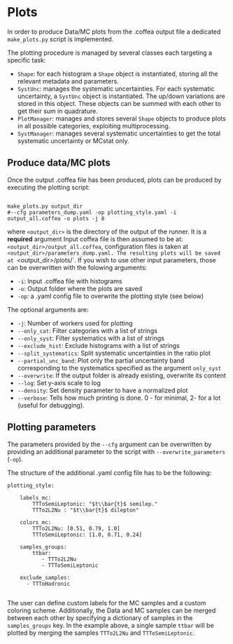 # Plots

In order to produce Data/MC plots from the .coffea output file a dedicated `make_plots.py` script is implemented.

The plotting procedure is managed by several classes each targeting a specific task:

- `Shape`: for each histogram a `Shape` object is instantiated, storing all the relevant metadata and parameters.
- `SystUnc`: manages the systematic uncertainties. For each systematic uncertainty, a `SystUnc` object is instantiated. The up/down variations are stored in this object. These objects can be summed with each other to get their sum in quadrature.
- `PlotManager`: manages and stores several `Shape` objects to produce plots in all possible categories, exploiting multiprocessing.
- `SystManager`: manages several systematic uncertainties to get the total systematic uncertainty or MCstat only.

## Produce data/MC plots

Once the output .coffea file has been produced, plots can be produced by executing the plotting script:

```

make_plots.py output_dir
#--cfg parameters_dump.yaml -op plotting_style.yaml -i output_all.coffea -o plots -j 8
```
where `<output_dir>` is the directory of the output of the runner. It is a **required** argument Input coffea file is then assumed to be at: `<output_dir>/output_all.coffea`, configuration files is taken at `<output_dir>/parameters_dump.yaml. The resulting plots will be saved at `<output_dir>/plots/`. If you wish to use other input parameters, those can be overwritten with the folowing arguments:


- `-i`: Input .coffea file with histograms
- `-o`: Output folder where the plots are saved
- `-op`: a .yaml config file to overwrite the plotting style (see below)

The optional arguments are:

- `-j`: Number of workers used for plotting
- `--only_cat`: Filter categories with a list of strings
- `--only_syst`: Filter systematics with a list of strings
- `--exclude_hist`: Exclude histograms with a list of strings
- `--split_systematics`: Split systematic uncertainties in the ratio plot
- `--partial_unc_band`: Plot only the partial uncertainty band corresponding to the systematics specified as the argument `only_syst`
- `--overwrite`: If the output folder is already existing, overwrite its content
- `--log`: Set y-axis scale to log
- `--density`: Set density parameter to have a normalized plot
- `--verbose`: Tells how much printing is done. 0 - for minimal, 2- for a lot (useful for debugging).

## Plotting parameters

The parameters provided by the `--cfg` argument can be overwritten by providing an additional parameter to the script with `--overwrite_parameters` (`-op`).

The structure of the additional .yaml config file has to be the following:
```
plotting_style:

    labels_mc:
        TTToSemiLeptonic: "$t\\bar{t}$ semilep."
        TTTo2L2Nu : "$t\\bar{t}$ dilepton"

    colors_mc:
        TTTo2L2Nu: [0.51, 0.79, 1.0]
        TTToSemiLeptonic: [1.0, 0.71, 0.24]

    samples_groups:
        ttbar:
           - TTTo2L2Nu
           - TTToSemiLeptonic

    exclude_samples:                                                                                                                                     
      - TTToHadronic
      
```

The user can define custom labels for the MC samples and a custom coloring scheme. Additionally, the Data and MC samples can be merged between each other by specifying a dictionary of samples in the `samples_groups` key. In the example above, a single sample `ttbar` will be plotted by merging the samples `TTTo2L2Nu` and `TTToSemiLeptonic`.
